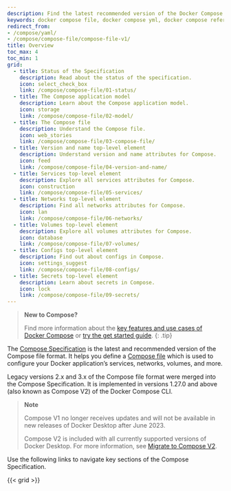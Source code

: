 ```yaml
---
description: Find the latest recommended version of the Docker Compose file format for defining multi-container applications.
keywords: docker compose file, docker compose yml, docker compose reference, docker compose cmd, docker compose user, docker compose image, yaml spec, docker compose syntax, yaml specification, docker compose specification
redirect_from:
- /compose/yaml/
- /compose/compose-file/compose-file-v1/
title: Overview
toc_max: 4
toc_min: 1
grid:
  - title: Status of the Specification
    description: Read about the status of the specification.
    icon: select_check_box
    link: /compose/compose-file/01-status/
  - title: The Compose application model
    description: Learn about the Compose application model.
    icon: storage
    link: /compose/compose-file/02-model/
  - title: The Compose file
    description: Understand the Compose file.
    icon: web_stories
    link: /compose/compose-file/03-compose-file/
  - title: Version and name top-level element
    description: Understand version and name attributes for Compose.
    icon: feed
    link: /compose/compose-file/04-version-and-name/
  - title: Services top-level element
    description: Explore all services attributes for Compose.
    icon: construction
    link: /compose/compose-file/05-services/
  - title: Networks top-level element
    description: Find all networks attributes for Compose.
    icon: lan
    link: /compose/compose-file/06-networks/
  - title: Volumes top-level element
    description: Explore all volumes attributes for Compose.
    icon: database
    link: /compose/compose-file/07-volumes/
  - title: Configs top-level element
    description: Find out about configs in Compose.
    icon: settings_suggest
    link: /compose/compose-file/08-configs/
  - title: Secrets top-level element
    description: Learn about secrets in Compose.
    icon: lock
    link: /compose/compose-file/09-secrets/
---
```

>**New to Compose?**
>
> Find more information about the [key features and use cases of Docker Compose](../features-uses.md) or [try the get started guide](../gettingstarted.md).
{: .tip}

The [Compose Specification](https://github.com/compose-spec/compose-spec/blob/master/spec.md) is the latest and recommended version of the Compose file format. It helps you define a [Compose file](03-compose-file.md) which is used to configure your Docker application’s services, networks, volumes, and more.

Legacy versions 2.x and 3.x of the Compose file format were merged into the Compose Specification. It is  implemented in versions 1.27.0 and above (also known as Compose V2) of the Docker Compose CLI.

> **Note**
>
> Compose V1 no longer receives updates and will not be available in new releases of Docker Desktop after June 2023.
>
> Compose V2 is included with all currently supported versions of Docker Desktop.
> For more information, see [Migrate to Compose V2](/compose/migrate).

Use the following links to navigate key sections of the Compose Specification. 

{{< grid >}}
